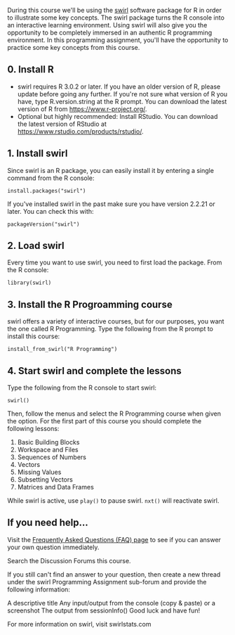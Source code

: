 During this course we'll be using the [swirl](http://swirlstats.com/) software package for R in order to illustrate some key concepts. The swirl package turns the R console into an interactive learning environment. Using swirl will also give you the opportunity to be completely immersed in an authentic R programming environment. In this programming assignment, you'll have the opportunity to practice some key concepts from this course.

## 0. Install R

* swirl requires R 3.0.2 or later. If you have an older version of R, please update before going any further. If you're not sure what version of R you have, type R.version.string at the R prompt. You can download the latest version of R from https://www.r-project.org/.
* Optional but highly recommended: Install RStudio. You can download the latest version of RStudio at https://www.rstudio.com/products/rstudio/.

## 1. Install swirl

Since swirl is an R package, you can easily install it by entering a single command from the R console:


```
install.packages("swirl")
```

If you've installed swirl in the past make sure you have version 2.2.21 or later. You can check this with:


```
packageVersion("swirl")
```

## 2. Load swirl

Every time you want to use swirl, you need to first load the package. From the R console:


```
library(swirl)
```

## 3. Install the R Progroamming course

swirl offers a variety of interactive courses, but for our purposes, you want the one called R Programming. Type the following from the R prompt to install this course:


```
install_from_swirl("R Programming")
```

## 4. Start swirl and complete the lessons

Type the following from the R console to start swirl:


```
swirl()
```

Then, follow the menus and select the R Programming course when given the option. For the first part of this course you should complete the following lessons:

1. Basic Building Blocks
2. Workspace and Files
3. Sequences of Numbers
4. Vectors
5. Missing Values
6. Subsetting Vectors
7. Matrices and Data Frames

While swirl is active, use `play()` to pause swirl. `nxt()` will reactivate swirl.

## If you need help...

Visit the [Frequently Asked Questions (FAQ) page](https://github.com/swirldev/swirl/wiki/Coursera-FAQ) to see if you can answer your own question immediately.

Search the Discussion Forums this course.

If you still can't find an answer to your question, then create a new thread under the swirl Programming Assignment sub-forum and provide the following information:

A descriptive title
Any input/output from the console (copy & paste) or a screenshot
The output from sessionInfo()
Good luck and have fun!

For more information on swirl, visit swirlstats.com
